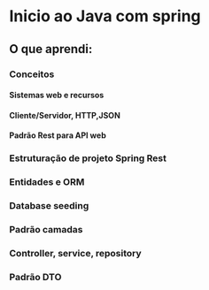 # Inicio ao Java com spring

## O que aprendi:

### Conceitos
#### Sistemas web e recursos
#### Cliente/Servidor, HTTP,JSON
#### Padrão Rest para API web
### Estruturação de projeto Spring Rest
### Entidades e ORM
### Database seeding
### Padrão camadas
### Controller, service, repository
### Padrão DTO